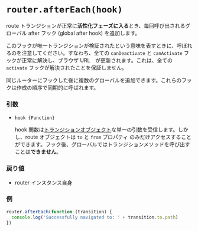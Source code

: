 # `router.afterEach(hook)`

route トランジションが正常に**活性化フェーズに入る**とき、毎回呼び出されるグローバル after フック (global after hook) を追加します。

このフックが唯一トランジションが検証されたという意味を表すときに、呼ぼれるのを注意してください。すなわち、全ての `canDeactivate` と `canActivate` フックが正常に解決し、ブラウザ URL　が更新されます。これは、全ての `activate` フックが解決されたことを保証しません。

同じルーターにフックした後に複数のグローバルを追加できます。これらのフックは作成の順序で同期的に呼ばれます。

### 引数

- `hook {Function}`

  hook 関数は[トランジションオブジェクト](../pipeline/hooks.html#トランジションオブジェクト)な単一の引数を受信します。しかし、route オブジェクトは `to` と `from` プロパティ のみだけアクセスすることができます。フック後、グローバルではトランジションメソッドを呼び出すことは**できません**。

### 戻り値

- router インスタンス自身

### 例

``` js
router.afterEach(function (transition) {
  console.log('Successfully navigated to: ' + transition.to.path)
})
```
